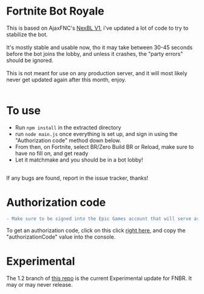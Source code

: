 # Fortnite Bot Royale
This is based on AjaxFNC's [NexBL V1](https://github.com/AjaxFNC-YT/NexBL-V1/), i've updated a lot of code to try to stabilize the bot.<br>
<br>
It's mostly stable and usable now, tho it may take between 30-45 seconds before the bot joins the lobby, and unless it crashes, the "party errors" should be ignored.<br>
<br>
This is not meant for use on any production server, and it will most likely never get updated again after this month, enjoy.<br>
<br>
# To use
* Run `npm install` in the extracted directory
* run `node main.js` once everything is set up, and sign in using the "Authorization code" method down below.
* From then, on Fortnite, select BR/Zero Build BR or Reload, make sure to have no fill on, and get ready
* Let it matchmake and you should be in a bot lobby!
<br>
If any bugs are found, report in the issue tracker, thanks!
<br>

# Authorization code
```diff
- Make sure to be signed into the Epic Games account that will serve as the bot account!! Use incognito mode, or another browser to make sure!
```
To get an authorization code, click on this click [right here](https://www.epicgames.com/id/api/redirect?clientId=3f69e56c7649492c8cc29f1af08a8a12&responseType=code), and copy the "authorizationCode" value into the console.
<br>

# Experimental
The 1.2 branch of [this repo](https://github.com/kitstudios/Fortnite-Bot-Royale/tree/Experimental) is the current Experimental update for FNBR. It may or may never release.




